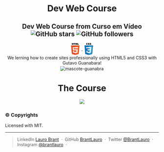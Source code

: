 <h1 align="center">Dev Web Course</h1>

<h2 align="center" >
    Dev Web Course from Curso em Vídeo<br>
    <img alt="GitHub stars" src="https://img.shields.io/github/stars/BrantLauro/dev-web-course?style=social">
    <img alt="GitHub followers" src="https://img.shields.io/github/followers/BrantLauro?label=Follow%20me%20%3A%29&style=social">
</h2>

<p align = "center">
    <a href="https://www.w3.org/html/" target="_blank" align = "center"> 
    <img src="https://raw.githubusercontent.com/devicons/devicon/master/icons/html5/html5-original-wordmark.svg" alt="html5" width="40" height="40" align="center"/>
    </a>
    <a href="https://www.w3schools.com/css/" target="_blank" align="center"> 
    <img src="https://raw.githubusercontent.com/devicons/devicon/master/icons/css3/css3-original-wordmark.svg" alt="css3" width="40" height="40" align="center"/> 
    </a><br>
    We lerning how to create sites professionally using HTML5 and CSS3 with Gutavo Guanabara!<br>
    <img src="https://user-images.githubusercontent.com/60024796/104823243-8ac3f900-5827-11eb-832c-3ec96e34f3dc.png" alt="mascote-guanabra" width="200" align="center">
</p>

<h1 align="center">The Course</h1>
<p align="center">
    <a href="https://www.youtube.com/watch?v=Ejkb_YpuHWs&list=PLHz_AreHm4dkZ9-atkcmcBaMZdmLHft8n" target="_blank">
    <img src="https://user-images.githubusercontent.com/60024796/117021068-63f1db80-accd-11eb-99fb-0ce89c44a852.png">
    </a>
</p>

### ©️ Copyrights

Licensed with MIT.

---

> LinkedIn [Lauro Brant](https://www.linkedin.com/in/lauro-brant-4858861b3/) &nbsp;&middot;&nbsp;
> GitHub [BrantLauro](https://github.com/BrantLauro) &nbsp;&middot;&nbsp;
> Twitter [@BrantLauro](https://twitter.com/BrantLauro) &nbsp;&middot;&nbsp;
> Instagram [@brantlauro](https://www.instagram.com/brantlauro/) &nbsp;&middot;&nbsp;

